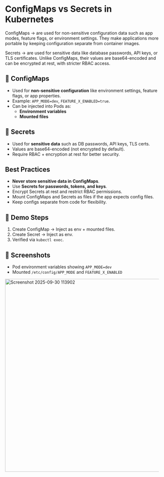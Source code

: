 # ConfigMaps vs Secrets in Kubernetes
ConfigMaps -> are used for non-sensitive configuration data such as app modes, feature flags, or environment settings. They make applications more portable by keeping configuration separate from container images.

Secrets -> are used for sensitive data like database passwords, API keys, or TLS certificates. Unlike ConfigMaps, their values are base64-encoded and can be encrypted at rest, with stricter RBAC access.
## 🔹 ConfigMaps
- Used for **non-sensitive configuration** like environment settings, feature flags, or app properties.
- Example: `APP_MODE=dev`, `FEATURE_X_ENABLED=true`.
- Can be injected into Pods as:
  - **Environment variables**
  - **Mounted files**

## 🔹 Secrets
- Used for **sensitive data** such as DB passwords, API keys, TLS certs.
- Values are base64-encoded (not encrypted by default).
- Require RBAC + encryption at rest for better security.

## Best Practices 
- **Never store sensitive data in ConfigMaps**.
- Use **Secrets for passwords, tokens, and keys**.
- Encrypt Secrets at rest and restrict RBAC permissions.
- Mount ConfigMaps and Secrets as files if the app expects config files.
- Keep configs separate from code for flexibility.

## 🚀 Demo Steps
1. Create ConfigMap → Inject as env + mounted files.
2. Create Secret → Inject as env.
3. Verified via `kubectl exec`.

## 📸 Screenshots
- Pod environment variables showing `APP_MODE=dev`
- Mounted `/etc/config/APP_MODE` and `FEATURE_X_ENABLED`
<img width="1490" height="630" alt="Screenshot 2025-09-30 113902" src="https://github.com/user-attachments/assets/cc8e6398-8a2b-4fec-b38c-70df54373821" />


